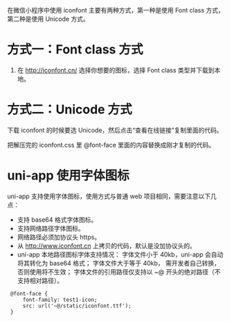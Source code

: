 


在微信小程序中使用 iconfont 主要有两种方式，第一种是使用 Font class 方式，第二种是使用 Unicode 方式。



# 方式一：Font class 方式

1. 在 http://iconfont.cn/ 选择你想要的图标，选择 Font class 类型并下载到本地。


# 方式二：Unicode 方式

下载 iconfont 的时候要选 Unicode，然后点击“查看在线链接”复制里面的代码。

把解压完的 iconfont.css 里 @font-face 里面的内容替换成刚才复制的代码。



# uni-app 使用字体图标

uni-app 支持使用字体图标，使用方式与普通 web 项目相同，需要注意以下几点：

- 支持 base64 格式字体图标。
- 支持网络路径字体图标。
- 网络路径必须加协议头 https。
- 从 http://www.iconfont.cn 上拷贝的代码，默认是没加协议头的。
- uni-app 本地路径图标字体支持情况：
	字体文件小于 40kb，uni-app 会自动将其转化为 base64 格式；
	字体文件大于等于 40kb， 需开发者自己转换，否则使用将不生效；
	字体文件的引用路径仅支持以 ~@ 开头的绝对路径（不支持相对路径）。
	
```
 @font-face {
     font-family: test1-icon;
     src: url('~@/static/iconfont.ttf');
 }
```